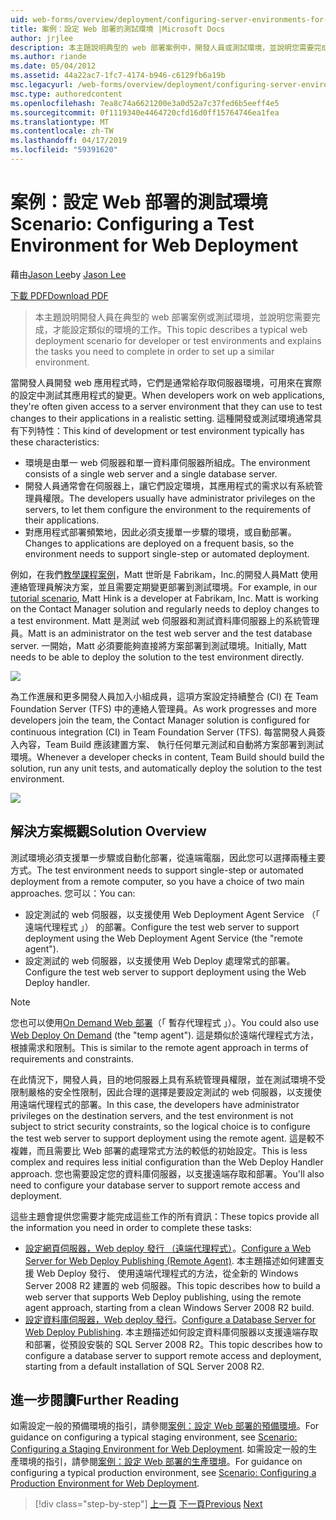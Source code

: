 ```yaml
---
uid: web-forms/overview/deployment/configuring-server-environments-for-web-deployment/scenario-configuring-a-test-environment-for-web-deployment
title: 案例：設定 Web 部署的測試環境 |Microsoft Docs
author: jrjlee
description: 本主題說明典型的 web 部署案例中，開發人員或測試環境，並說明您需要完成，才能設定 si 工作...
ms.author: riande
ms.date: 05/04/2012
ms.assetid: 44a22ac7-1fc7-4174-b946-c6129fb6a19b
msc.legacyurl: /web-forms/overview/deployment/configuring-server-environments-for-web-deployment/scenario-configuring-a-test-environment-for-web-deployment
msc.type: authoredcontent
ms.openlocfilehash: 7ea8c74a6621200e3a0d52a7c37fed6b5eeff4e5
ms.sourcegitcommit: 0f1119340e4464720cfd16d0ff15764746ea1fea
ms.translationtype: MT
ms.contentlocale: zh-TW
ms.lasthandoff: 04/17/2019
ms.locfileid: "59391620"
---
```

# <a name="scenario-configuring-a-test-environment-for-web-deployment"></a><span data-ttu-id="92a7a-103">案例：設定 Web 部署的測試環境</span><span class="sxs-lookup"><span data-stu-id="92a7a-103">Scenario: Configuring a Test Environment for Web Deployment</span></span>

<span data-ttu-id="92a7a-104">藉由[Jason Lee](https://github.com/jrjlee)</span><span class="sxs-lookup"><span data-stu-id="92a7a-104">by [Jason Lee](https://github.com/jrjlee)</span></span>

[<span data-ttu-id="92a7a-105">下載 PDF</span><span class="sxs-lookup"><span data-stu-id="92a7a-105">Download PDF</span></span>](https://msdnshared.blob.core.windows.net/media/MSDNBlogsFS/prod.evol.blogs.msdn.com/CommunityServer.Blogs.Components.WeblogFiles/00/00/00/63/56/8130.DeployingWebAppsInEnterpriseScenarios.pdf)

> <span data-ttu-id="92a7a-106">本主題說明開發人員在典型的 web 部署案例或測試環境，並說明您需要完成，才能設定類似的環境的工作。</span><span class="sxs-lookup"><span data-stu-id="92a7a-106">This topic describes a typical web deployment scenario for developer or test environments and explains the tasks you need to complete in order to set up a similar environment.</span></span>


<span data-ttu-id="92a7a-107">當開發人員開發 web 應用程式時，它們是通常給存取伺服器環境，可用來在實際的設定中測試其應用程式的變更。</span><span class="sxs-lookup"><span data-stu-id="92a7a-107">When developers work on web applications, they're often given access to a server environment that they can use to test changes to their applications in a realistic setting.</span></span> <span data-ttu-id="92a7a-108">這種開發或測試環境通常具有下列特性：</span><span class="sxs-lookup"><span data-stu-id="92a7a-108">This kind of development or test environment typically has these characteristics:</span></span>

- <span data-ttu-id="92a7a-109">環境是由單一 web 伺服器和單一資料庫伺服器所組成。</span><span class="sxs-lookup"><span data-stu-id="92a7a-109">The environment consists of a single web server and a single database server.</span></span>
- <span data-ttu-id="92a7a-110">開發人員通常會在伺服器上，讓它們設定環境，其應用程式的需求以有系統管理員權限。</span><span class="sxs-lookup"><span data-stu-id="92a7a-110">The developers usually have administrator privileges on the servers, to let them configure the environment to the requirements of their applications.</span></span>
- <span data-ttu-id="92a7a-111">對應用程式部署頻繁地，因此必須支援單一步驟的環境，或自動部署。</span><span class="sxs-lookup"><span data-stu-id="92a7a-111">Changes to applications are deployed on a frequent basis, so the environment needs to support single-step or automated deployment.</span></span>

<span data-ttu-id="92a7a-112">例如，在我們[教學課程案例](../deploying-web-applications-in-enterprise-scenarios/enterprise-web-deployment-scenario-overview.md)，Matt 世昕是 Fabrikam，Inc.的開發人員Matt 使用連絡管理員解決方案，並且需要定期變更部署到測試環境。</span><span class="sxs-lookup"><span data-stu-id="92a7a-112">For example, in our [tutorial scenario](../deploying-web-applications-in-enterprise-scenarios/enterprise-web-deployment-scenario-overview.md), Matt Hink is a developer at Fabrikam, Inc. Matt is working on the Contact Manager solution and regularly needs to deploy changes to a test environment.</span></span> <span data-ttu-id="92a7a-113">Matt 是測試 web 伺服器和測試資料庫伺服器上的系統管理員。</span><span class="sxs-lookup"><span data-stu-id="92a7a-113">Matt is an administrator on the test web server and the test database server.</span></span> <span data-ttu-id="92a7a-114">一開始，Matt 必須要能夠直接將方案部署到測試環境。</span><span class="sxs-lookup"><span data-stu-id="92a7a-114">Initially, Matt needs to be able to deploy the solution to the test environment directly.</span></span>

![](scenario-configuring-a-test-environment-for-web-deployment/_static/image1.png)

<span data-ttu-id="92a7a-115">為工作進展和更多開發人員加入小組成員，這項方案設定持續整合 (CI) 在 Team Foundation Server (TFS) 中的連絡人管理員。</span><span class="sxs-lookup"><span data-stu-id="92a7a-115">As work progresses and more developers join the team, the Contact Manager solution is configured for continuous integration (CI) in Team Foundation Server (TFS).</span></span> <span data-ttu-id="92a7a-116">每當開發人員簽入內容，Team Build 應該建置方案、 執行任何單元測試和自動將方案部署到測試環境。</span><span class="sxs-lookup"><span data-stu-id="92a7a-116">Whenever a developer checks in content, Team Build should build the solution, run any unit tests, and automatically deploy the solution to the test environment.</span></span>

![](scenario-configuring-a-test-environment-for-web-deployment/_static/image2.png)

## <a name="solution-overview"></a><span data-ttu-id="92a7a-117">解決方案概觀</span><span class="sxs-lookup"><span data-stu-id="92a7a-117">Solution Overview</span></span>

<span data-ttu-id="92a7a-118">測試環境必須支援單一步驟或自動化部署，從遠端電腦，因此您可以選擇兩種主要方式。</span><span class="sxs-lookup"><span data-stu-id="92a7a-118">The test environment needs to support single-step or automated deployment from a remote computer, so you have a choice of two main approaches.</span></span> <span data-ttu-id="92a7a-119">您可以：</span><span class="sxs-lookup"><span data-stu-id="92a7a-119">You can:</span></span>

- <span data-ttu-id="92a7a-120">設定測試的 web 伺服器，以支援使用 Web Deployment Agent Service （「 遠端代理程式 」） 的部署。</span><span class="sxs-lookup"><span data-stu-id="92a7a-120">Configure the test web server to support deployment using the Web Deployment Agent Service (the "remote agent").</span></span>
- <span data-ttu-id="92a7a-121">設定測試的 web 伺服器，以支援使用 Web Deploy 處理常式的部署。</span><span class="sxs-lookup"><span data-stu-id="92a7a-121">Configure the test web server to support deployment using the Web Deploy handler.</span></span>

> [!NOTE]
> <span data-ttu-id="92a7a-122">您也可以使用[On Demand Web 部署](https://technet.microsoft.com/library/ee517345(WS.10).aspx)（「 暫存代理程式 」）。</span><span class="sxs-lookup"><span data-stu-id="92a7a-122">You could also use [Web Deploy On Demand](https://technet.microsoft.com/library/ee517345(WS.10).aspx) (the "temp agent").</span></span> <span data-ttu-id="92a7a-123">這是類似於遠端代理程式方法，根據需求和限制。</span><span class="sxs-lookup"><span data-stu-id="92a7a-123">This is similar to the remote agent approach in terms of requirements and constraints.</span></span>


<span data-ttu-id="92a7a-124">在此情況下，開發人員，目的地伺服器上具有系統管理員權限，並在測試環境不受限制嚴格的安全性限制，因此合理的選擇是要設定測試的 web 伺服器，以支援使用遠端代理程式的部署。</span><span class="sxs-lookup"><span data-stu-id="92a7a-124">In this case, the developers have administrator privileges on the destination servers, and the test environment is not subject to strict security constraints, so the logical choice is to configure the test web server to support deployment using the remote agent.</span></span> <span data-ttu-id="92a7a-125">這是較不複雜，而且需要比 Web 部署的處理常式方法的較低的初始設定。</span><span class="sxs-lookup"><span data-stu-id="92a7a-125">This is less complex and requires less initial configuration than the Web Deploy Handler approach.</span></span> <span data-ttu-id="92a7a-126">您也需要設定您的資料庫伺服器，以支援遠端存取和部署。</span><span class="sxs-lookup"><span data-stu-id="92a7a-126">You'll also need to configure your database server to support remote access and deployment.</span></span>

<span data-ttu-id="92a7a-127">這些主題會提供您需要才能完成這些工作的所有資訊：</span><span class="sxs-lookup"><span data-stu-id="92a7a-127">These topics provide all the information you need in order to complete these tasks:</span></span>

- <span data-ttu-id="92a7a-128">[設定網頁伺服器，Web deploy 發行 （遠端代理程式）](configuring-a-web-server-for-web-deploy-publishing-remote-agent.md)。</span><span class="sxs-lookup"><span data-stu-id="92a7a-128">[Configure a Web Server for Web Deploy Publishing (Remote Agent)](configuring-a-web-server-for-web-deploy-publishing-remote-agent.md).</span></span> <span data-ttu-id="92a7a-129">本主題描述如何建置支援 Web Deploy 發行、 使用遠端代理程式的方法，從全新的 Windows Server 2008 R2 建置的 web 伺服器。</span><span class="sxs-lookup"><span data-stu-id="92a7a-129">This topic describes how to build a web server that supports Web Deploy publishing, using the remote agent approach, starting from a clean Windows Server 2008 R2 build.</span></span>
- <span data-ttu-id="92a7a-130">[設定資料庫伺服器，Web deploy 發行](configuring-a-database-server-for-web-deploy-publishing.md)。</span><span class="sxs-lookup"><span data-stu-id="92a7a-130">[Configure a Database Server for Web Deploy Publishing](configuring-a-database-server-for-web-deploy-publishing.md).</span></span> <span data-ttu-id="92a7a-131">本主題描述如何設定資料庫伺服器以支援遠端存取和部署，從預設安裝的 SQL Server 2008 R2。</span><span class="sxs-lookup"><span data-stu-id="92a7a-131">This topic describes how to configure a database server to support remote access and deployment, starting from a default installation of SQL Server 2008 R2.</span></span>

## <a name="further-reading"></a><span data-ttu-id="92a7a-132">進一步閱讀</span><span class="sxs-lookup"><span data-stu-id="92a7a-132">Further Reading</span></span>

<span data-ttu-id="92a7a-133">如需設定一般的預備環境的指引，請參閱[案例：設定 Web 部署的預備環境](scenario-configuring-a-staging-environment-for-web-deployment.md)。</span><span class="sxs-lookup"><span data-stu-id="92a7a-133">For guidance on configuring a typical staging environment, see [Scenario: Configuring a Staging Environment for Web Deployment](scenario-configuring-a-staging-environment-for-web-deployment.md).</span></span> <span data-ttu-id="92a7a-134">如需設定一般的生產環境的指引，請參閱[案例：設定 Web 部署的生產環境](scenario-configuring-a-production-environment-for-web-deployment.md)。</span><span class="sxs-lookup"><span data-stu-id="92a7a-134">For guidance on configuring a typical production environment, see [Scenario: Configuring a Production Environment for Web Deployment](scenario-configuring-a-production-environment-for-web-deployment.md).</span></span>

> [!div class="step-by-step"]
> <span data-ttu-id="92a7a-135">[上一頁](choosing-the-right-approach-to-web-deployment.md)
> [下一頁](scenario-configuring-a-staging-environment-for-web-deployment.md)</span><span class="sxs-lookup"><span data-stu-id="92a7a-135">[Previous](choosing-the-right-approach-to-web-deployment.md)
[Next](scenario-configuring-a-staging-environment-for-web-deployment.md)</span></span>
